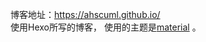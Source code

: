 博客地址：https://ahscuml.github.io/  
使用Hexo所写的博客， 使用的主题是[material](https://github.com/viosey/hexo-theme-material) 。